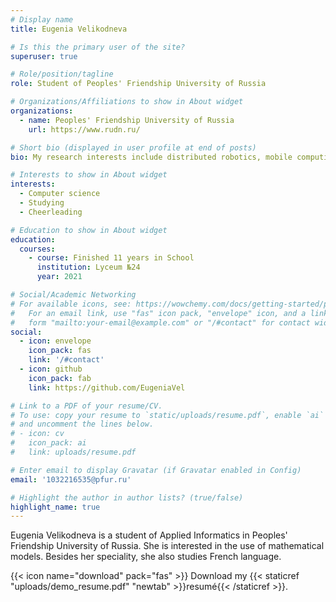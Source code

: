 ```yaml
---
# Display name
title: Eugenia Velikodneva

# Is this the primary user of the site?
superuser: true

# Role/position/tagline
role: Student of Peoples' Friendship University of Russia

# Organizations/Affiliations to show in About widget
organizations:
  - name: Peoples' Friendship University of Russia
    url: https://www.rudn.ru/

# Short bio (displayed in user profile at end of posts)
bio: My research interests include distributed robotics, mobile computing and programmable matter.

# Interests to show in About widget
interests:
  - Computer science
  - Studying
  - Cheerleading

# Education to show in About widget
education:
  courses:
    - course: Finished 11 years in School
      institution: Lyceum №24
      year: 2021

# Social/Academic Networking
# For available icons, see: https://wowchemy.com/docs/getting-started/page-builder/#icons
#   For an email link, use "fas" icon pack, "envelope" icon, and a link in the
#   form "mailto:your-email@example.com" or "/#contact" for contact widget.
social:
  - icon: envelope
    icon_pack: fas
    link: '/#contact'
  - icon: github
    icon_pack: fab
    link: https://github.com/EugeniaVel

# Link to a PDF of your resume/CV.
# To use: copy your resume to `static/uploads/resume.pdf`, enable `ai` icons in `params.toml`,
# and uncomment the lines below.
# - icon: cv
#   icon_pack: ai
#   link: uploads/resume.pdf

# Enter email to display Gravatar (if Gravatar enabled in Config)
email: '1032216535@pfur.ru'

# Highlight the author in author lists? (true/false)
highlight_name: true
---
```


Eugenia Velikodneva is a student of Applied Informatics in Peoples' Friendship University of Russia. She is interested in the use of mathematical models. Besides her speciality, she also studies French language. 


{{< icon name="download" pack="fas" >}} Download my {{< staticref "uploads/demo_resume.pdf" "newtab" >}}resumé{{< /staticref >}}.
